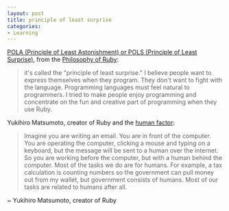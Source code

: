 ```yaml
---
layout: post
title: principle of least surprise
categories:
- Learning
---
```


[POLA (Principle of Least Astonishment) or POLS (Principle of Least Surprise)](http://en.wikipedia.org/wiki/Principle_of_least_astonishment), from the [Philosophy of Ruby](http://linuxdevcenter.com/pub/a/linux/2001/11/29/ruby.html):

> it's called the "principle of least surprise." I believe people want to express themselves when they program. They don't want to fight with the language. Programming languages must feel natural to programmers. I tried to make people enjoy programming and concentrate on the fun and creative part of programming when they use Ruby.

Yukihiro Matsumoto, creator of Ruby and the [human factor](http://www.artima.com/intv/ruby4.html):

> Imagine you are writing an email. You are in front of the computer. You are operating the computer, clicking a mouse and typing on a keyboard, but the message will be sent to a human over the internet. So you are working before the computer, but with a human behind the computer. Most of the tasks we do are for humans. For example, a tax calculation is counting numbers so the government can pull money out from my wallet, but government consists of humans. Most of our tasks are related to humans after all.

~ Yukihiro Matsumoto, creator of Ruby
